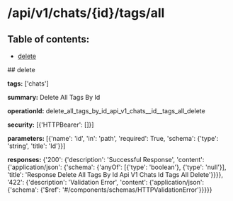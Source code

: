 # /api/v1/chats/{id}/tags/all

## Table of contents:
- [delete](#delete)

<a name="delete" />
## delete

**tags:** ['chats']

**summary:** Delete All Tags By Id

**operationId:** delete_all_tags_by_id_api_v1_chats__id__tags_all_delete

**security:** [{'HTTPBearer': []}]

**parameters:** [{'name': 'id', 'in': 'path', 'required': True, 'schema': {'type': 'string', 'title': 'Id'}}]

**responses:** {'200': {'description': 'Successful Response', 'content': {'application/json': {'schema': {'anyOf': [{'type': 'boolean'}, {'type': 'null'}], 'title': 'Response Delete All Tags By Id Api V1 Chats  Id  Tags All Delete'}}}}, '422': {'description': 'Validation Error', 'content': {'application/json': {'schema': {'$ref': '#/components/schemas/HTTPValidationError'}}}}}

